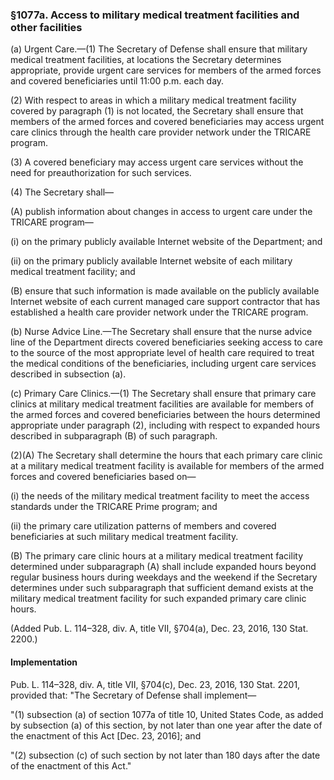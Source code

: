 ### §1077a. Access to military medical treatment facilities and other facilities ###

(a) Urgent Care.—(1) The Secretary of Defense shall ensure that military medical treatment facilities, at locations the Secretary determines appropriate, provide urgent care services for members of the armed forces and covered beneficiaries until 11:00 p.m. each day.

(2) With respect to areas in which a military medical treatment facility covered by paragraph (1) is not located, the Secretary shall ensure that members of the armed forces and covered beneficiaries may access urgent care clinics through the health care provider network under the TRICARE program.

(3) A covered beneficiary may access urgent care services without the need for preauthorization for such services.

(4) The Secretary shall—

(A) publish information about changes in access to urgent care under the TRICARE program—

(i) on the primary publicly available Internet website of the Department; and

(ii) on the primary publicly available Internet website of each military medical treatment facility; and

(B) ensure that such information is made available on the publicly available Internet website of each current managed care support contractor that has established a health care provider network under the TRICARE program.

(b) Nurse Advice Line.—The Secretary shall ensure that the nurse advice line of the Department directs covered beneficiaries seeking access to care to the source of the most appropriate level of health care required to treat the medical conditions of the beneficiaries, including urgent care services described in subsection (a).

(c) Primary Care Clinics.—(1) The Secretary shall ensure that primary care clinics at military medical treatment facilities are available for members of the armed forces and covered beneficiaries between the hours determined appropriate under paragraph (2), including with respect to expanded hours described in subparagraph (B) of such paragraph.

(2)(A) The Secretary shall determine the hours that each primary care clinic at a military medical treatment facility is available for members of the armed forces and covered beneficiaries based on—

(i) the needs of the military medical treatment facility to meet the access standards under the TRICARE Prime program; and

(ii) the primary care utilization patterns of members and covered beneficiaries at such military medical treatment facility.

(B) The primary care clinic hours at a military medical treatment facility determined under subparagraph (A) shall include expanded hours beyond regular business hours during weekdays and the weekend if the Secretary determines under such subparagraph that sufficient demand exists at the military medical treatment facility for such expanded primary care clinic hours.

(Added Pub. L. 114–328, div. A, title VII, §704(a), Dec. 23, 2016, 130 Stat. 2200.)

#### Implementation ####

Pub. L. 114–328, div. A, title VII, §704(c), Dec. 23, 2016, 130 Stat. 2201, provided that: "The Secretary of Defense shall implement—

"(1) subsection (a) of section 1077a of title 10, United States Code, as added by subsection (a) of this section, by not later than one year after the date of the enactment of this Act [Dec. 23, 2016]; and

"(2) subsection (c) of such section by not later than 180 days after the date of the enactment of this Act."